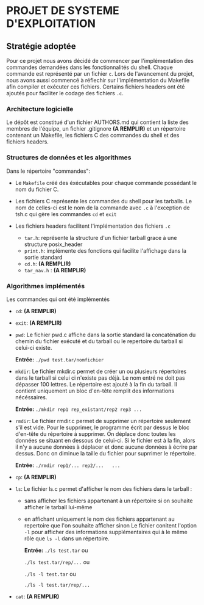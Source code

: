 # PROJET DE SYSTEME D'EXPLOITATION

## Stratégie adoptée

Pour ce projet nous avons décidé de commencer par l'implémentation des commandes demandées dans les fonctionnalités du shell. Chaque commande est représenté par un fichier `c`. Lors de l'avancement du projet, nous avons aussi commencé à réflechir sur l'implémentation du Makefile afin compiler et exécuter ces fichiers. Certains fichiers headers ont été ajoutés pour faciliter le codage des fichiers `.c`.

### Architecture logicielle
	
Le dépôt est constitué d'un fichier AUTHORS.md qui contient la liste des membres de l'équipe, un fichier .gitignore **(A REMPLIR)** et un répertoire contenant un Makefile, les fichiers C des commandes du shell et des fichiers headers.

### Structures de données et les algorithmes

Dans le répertoire "commandes":

* Le `Makefile` créé des éxécutables pour chaque commande possédant le nom du fichier C.

* Les fichiers C représente les commandes du shell pour les tarballs. Le nom de celles-ci est le nom de la commande avec `.c` à l'exception de tsh.c qui gère les commandes `cd` et `exit`

* Les fichiers headers facilitent l'implémentation des fichiers `.c`

  * `tar.h`: représente la structure d'un fichier tarball grace à une structure posix_header
  * `print.h`: implémente des fonctions qui facilite l'affichage dans la sortie standard
  * `cd.h`: **(A REMPLIR)**
  * `tar_nav.h` : **(A REMPLIR)**

### Algorithmes implémentés

Les commandes qui ont été implémentés

* `cd`:
	**(A REMPLIR)**

* `exit`:
	**(A REMPLIR)**

* `pwd`: Le fichier pwd.c affiche dans la sortie standard la concaténation du chemin du fichier exécuté et du tarball ou le repertoire du tarball si celui-ci existe. 

	**Entrée:** 
	`./pwd test.tar/nomfichier`

* `mkdir`: Le fichier mkdir.c permet de créer un ou plusieurs répertoires dans le tarball si celui ci n'existe pas déjà. Le nom entré ne doit pas dépasser 100 lettres. Le répertoire est ajouté à la fin du tarball. Il contient uniquement un bloc d'en-tête remplit des informations nécéssaires.
	
	**Entrée:** 
	`./mkdir rep1 rep_existant/rep2 rep3 ...`

* `rmdir`: Le fichier rmdir.c permet de supprimer un répertoire seulement s'il est vide. Pour le supprimer, le programme écrit par dessus le bloc d'en-tête du répertoire à supprimer. On déplace donc toutes les données se situant en dessous de celui-ci. Si le fichier est à la fin, alors il n'y a aucune données à déplacer et donc aucune données à écrire par dessus. Donc on diminue la taille du fichier pour suprrimer le répertoire.

	**Entrée:** 
	`./rmdir rep1/... rep2/...   ...`

* `cp`:
	**(A REMPLIR)**

* `ls`: Le fichier ls.c permet d'afficher le nom des fichiers dans le tarball :
  * sans afficher les fichiers appartenant à un répertoire si on souhaite afficher le tarball lui-même
  * en affichant uniquement le nom des fichiers appartenant au repertoire que l'on souhaite afficher sinon
Le fichier conitent l'option `-l` pour afficher des informations supplémentaires qui à le même rôle que `ls -l` dans un répertoire.

	**Entrée:**
	`./ls test.tar` ou

	`./ls test.tar/rep/...` ou

	`./ls -l test.tar` ou

	`./ls -l test.tar/rep/...`
	
* `cat`:
	**(A REMPLIR)**

